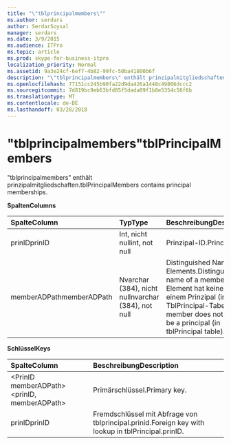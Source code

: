 ```yaml
---
title: "\"tblprincipalmembers\""
ms.author: serdars
author: SerdarSoysal
manager: serdars
ms.date: 3/9/2015
ms.audience: ITPro
ms.topic: article
ms.prod: skype-for-business-itpro
localization_priority: Normal
ms.assetid: 9a3e24cf-6ef7-4b82-99fc-50ba41800b6f
description: "\"tblprincipalmembers\" enthält prinzipalmitgliedschaften."
ms.openlocfilehash: 77151cc245b90fa22d9da426a1448c49866dccc2
ms.sourcegitcommit: 7d819bc9eb63bfd85f5dada09f1b8e5354c56f6b
ms.translationtype: MT
ms.contentlocale: de-DE
ms.lasthandoff: 03/28/2018
---
```

# <a name="tblprincipalmembers"></a><span data-ttu-id="d7b28-103">"tblprincipalmembers"</span><span class="sxs-lookup"><span data-stu-id="d7b28-103">tblPrincipalMembers</span></span>
 
<span data-ttu-id="d7b28-104">"tblprincipalmembers" enthält prinzipalmitgliedschaften.</span><span class="sxs-lookup"><span data-stu-id="d7b28-104">tblPrincipalMembers contains principal memberships.</span></span>
  
<span data-ttu-id="d7b28-105">**Spalten**</span><span class="sxs-lookup"><span data-stu-id="d7b28-105">**Columns**</span></span>

|<span data-ttu-id="d7b28-106">**Spalte**</span><span class="sxs-lookup"><span data-stu-id="d7b28-106">**Column**</span></span>|<span data-ttu-id="d7b28-107">**Typ**</span><span class="sxs-lookup"><span data-stu-id="d7b28-107">**Type**</span></span>|<span data-ttu-id="d7b28-108">**Beschreibung**</span><span class="sxs-lookup"><span data-stu-id="d7b28-108">**Description**</span></span>|
|:-----|:-----|:-----|
|<span data-ttu-id="d7b28-109">prinID</span><span class="sxs-lookup"><span data-stu-id="d7b28-109">prinID</span></span>  <br/> |<span data-ttu-id="d7b28-110">Int, nicht null</span><span class="sxs-lookup"><span data-stu-id="d7b28-110">int, not null</span></span>  <br/> |<span data-ttu-id="d7b28-111">Prinzipal-ID.</span><span class="sxs-lookup"><span data-stu-id="d7b28-111">Principal ID.</span></span>  <br/> |
|<span data-ttu-id="d7b28-112">memberADPath</span><span class="sxs-lookup"><span data-stu-id="d7b28-112">memberADPath</span></span>  <br/> |<span data-ttu-id="d7b28-113">Nvarchar (384), nicht null</span><span class="sxs-lookup"><span data-stu-id="d7b28-113">nvarchar (384), not null</span></span>  <br/> |<span data-ttu-id="d7b28-114">Distinguished Name eines Elements.</span><span class="sxs-lookup"><span data-stu-id="d7b28-114">Distinguished name of a member.</span></span> <span data-ttu-id="d7b28-115">Ein Element hat keinen zu einem Prinzipal (in der TblPrincipal-Tabelle).</span><span class="sxs-lookup"><span data-stu-id="d7b28-115">A member does not have to be a principal (in tblPrincipal table).</span></span>  <br/> |
   
<span data-ttu-id="d7b28-116">**Schlüssel**</span><span class="sxs-lookup"><span data-stu-id="d7b28-116">**Keys**</span></span>

|<span data-ttu-id="d7b28-117">**Spalte**</span><span class="sxs-lookup"><span data-stu-id="d7b28-117">**Column**</span></span>|<span data-ttu-id="d7b28-118">**Beschreibung**</span><span class="sxs-lookup"><span data-stu-id="d7b28-118">**Description**</span></span>|
|:-----|:-----|
|<span data-ttu-id="d7b28-119">\<PrinID memberADPath\></span><span class="sxs-lookup"><span data-stu-id="d7b28-119">\<prinID, memberADPath\></span></span>  <br/> |<span data-ttu-id="d7b28-120">Primärschlüssel.</span><span class="sxs-lookup"><span data-stu-id="d7b28-120">Primary key.</span></span>  <br/> |
|<span data-ttu-id="d7b28-121">prinID</span><span class="sxs-lookup"><span data-stu-id="d7b28-121">prinID</span></span>  <br/> |<span data-ttu-id="d7b28-122">Fremdschlüssel mit Abfrage von tblprincipal.prinid.</span><span class="sxs-lookup"><span data-stu-id="d7b28-122">Foreign key with lookup in tblPrincipal.prinID.</span></span>  <br/> |
   

